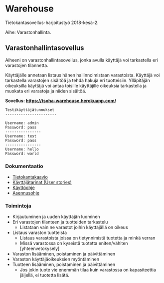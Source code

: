 # Warehouse

Tietokantasovellus-harjoitustyö 2018-kesä-2. 

Aihe: Varastonhallinta.  


## Varastonhallintasovellus

Aiheeni on varastonhallintasovellus, jonka avulla käyttäjä voi tarkastella eri varastojen tilannetta.  

Käyttäjälle annetaan listaus hänen hallinnoimistaan  varastoista. Käyttäjä voi tarkastella varastojen sisältöä ja tehdä hakuja eri tuotteisiin. Ylläpitäjän oikeuksilla käyttäjä voi antaa toisille käyttäjille oikeuksia tarkastella ja muokata eri varastoja ja niiden sisältöä.  


__Sovellus: https://tsoha-warehouse.herokuapp.com/__

```
Testikäyttäjätunnukset 
-----------------------

Username: admin
Password: pass
----------------
Username: test
Password: pass
----------------
Username: hello
Password: world

```  

### Dokumentaatio

- [Tietokantakaavio](https://github.com/hajame/warehouse/blob/master/documentation/images/WarehouseManagementDB.png)  
- [Käyttäjätarinat (User stories)](https://github.com/hajame/warehouse/blob/master/documentation/user_stories.md)  
- [Käyttöohje](https://github.com/hajame/warehouse/blob/master/documentation/user_guide.md)  
- [Asennusohje](https://github.com/hajame/warehouse/blob/master/documentation/installation_guide.md)


### Toimintoja

- Kirjautuminen ja uuden käyttäjän luominen
- Eri varastojen tilanteen ja tuotteiden tarkastelu
	- Listataan vain ne varastot joihin käyttäjällä on oikeus
- Listaus varaston tuotteista
	- Listaus varastoista joissa on tietynnimistä tuotetta ja minkä verran
	- Missä varastossa on kyseistä tuotetta eniten/vähiten [yhteenvetokysely]
- Varaston lisääminen, poistaminen ja päivittäminen
- Varaston käyttäjäoikeuksien myöntäminen
- Tuotteen lisääminen, poistaminen ja päivittäminen
	- Jos jokin tuote vie enemmän tilaa kuin varastossa on kapasiteettia jäljellä, ei tuotetta lisätä.
